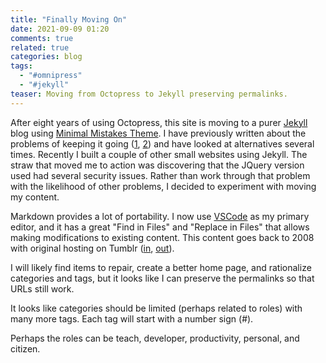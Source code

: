 ```yaml
---
title: "Finally Moving On"
date: 2021-09-09 01:20
comments: true
related: true
categories: blog
tags: 
  - "#omnipress"
  - "#jekyll"
teaser: Moving from Octopress to Jekyll preserving permalinks.
---
```

After eight years of using Octopress, this site is moving to a purer [Jekyll][] blog using [Minimal Mistakes Theme][mmt].  I have previously written about the problems of keeping it going ([1][], [2][]) and have looked at alternatives several times.  Recently I built a couple of other small websites using Jekyll.  The straw that moved me to action was discovering that the JQuery version used had several security issues.  Rather than work through that problem with the likelihood of other problems, I decided to experiment with moving my content.

Markdown provides a lot of portability.  I now use [VSCode][] as my primary editor, and it has a great "Find in Files" and "Replace in Files" that allows making modifications to existing content.  This content goes back to 2008 with original hosting on Tumblr ([in][3], [out][4]).

I will likely find items to repair, create a better home page, and rationalize categories and tags, but it looks like I can preserve the permalinks so that URLs still work.

It looks like categories should be limited (perhaps related to roles) with many more tags.  Each tag will start with a number sign (#).

Perhaps the roles can be teach, developer, productivity, personal, and citizen.

[mmt]: https://mademistakes.com/work/minimal-mistakes-jekyll-theme/
[Jekyll]: https://jekyllrb.com
[VSCode]: https://code.visualstudio.com
[1]: /blog/2014/09/01/waiting-on-migration-tools-for-octopress-3
[2]: /blog/2019/12/16/limping-along-with-octopress-and-catalina-macos
[3]: /blog/2007/04/08/congratulations-on-bringing-light-into-the-dark-room
[4]: /blog/2013/05/27/Tumbling-out